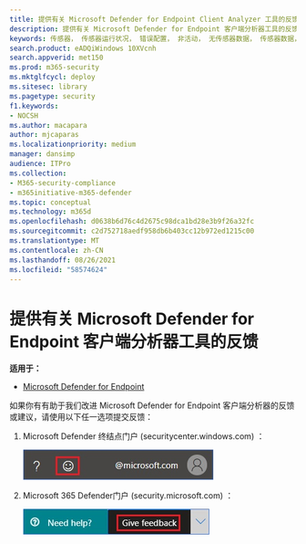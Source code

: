 ```yaml
---
title: 提供有关 Microsoft Defender for Endpoint Client Analyzer 工具的反馈
description: 提供有关 Microsoft Defender for Endpoint 客户端分析器工具的反馈
keywords: 传感器， 传感器运行状况， 错误配置， 非活动， 无传感器数据， 传感器数据， 通信受损， 通信
search.product: eADQiWindows 10XVcnh
search.appverid: met150
ms.prod: m365-security
ms.mktglfcycl: deploy
ms.sitesec: library
ms.pagetype: security
f1.keywords:
- NOCSH
ms.author: macapara
author: mjcaparas
ms.localizationpriority: medium
manager: dansimp
audience: ITPro
ms.collection:
- M365-security-compliance
- m365initiative-m365-defender
ms.topic: conceptual
ms.technology: m365d
ms.openlocfilehash: d0638b6d76c4d2675c98dca1bd28e3b9f26a32fc
ms.sourcegitcommit: c2d752718aedf958db6b403cc12b972ed1215c00
ms.translationtype: MT
ms.contentlocale: zh-CN
ms.lasthandoff: 08/26/2021
ms.locfileid: "58574624"
---
```

# <a name="provide-feedback-on-the-microsoft-defender-for-endpoint-client-analyzer-tool"></a>提供有关 Microsoft Defender for Endpoint 客户端分析器工具的反馈

**适用于：**
- [Microsoft Defender for Endpoint](https://go.microsoft.com/fwlink/p/?linkid=2146631)

如果你有有助于我们改进 Microsoft Defender for Endpoint 客户端分析器的反馈或建议，请使用以下任一选项提交反馈：

1. Microsoft Defender 终结点门户 (securitycenter.windows.com) ：

    ![笑脸反馈图标的图像。](images/3e2db5015cd4f47436b4765b2303f4f5.png)

2. Microsoft 365 Defender门户 (security.microsoft.com) ：

    ![提供反馈按钮的图像。](images/1d5b3c010b4b5c0e9d5eb43f71fa95e3.png)
